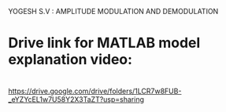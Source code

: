 YOGESH S.V : AMPLITUDE MODULATION AND DEMODULATION
# Drive link for MATLAB model explanation video:
#
https://drive.google.com/drive/folders/1LCR7w8FUB-_eYZYcEL1w7U58Y2X3TaZT?usp=sharing
